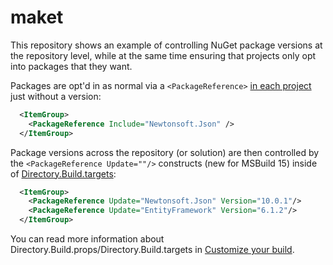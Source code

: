 # maket

This repository shows an example of controlling NuGet package versions at the repository level, while at the same time ensuring that projects only opt into packages that they want.

Packages are opt'd in as normal via a `<PackageReference>` [in each project]((https://github.com/davkean/maket/blob/master/Library2/Library2.csproj#L12)) just without a version:

``` XML
  <ItemGroup>
    <PackageReference Include="Newtonsoft.Json" />
  </ItemGroup>
```

Package versions across the repository (or solution) are then controlled by the `<PackageReference Update=""/>` constructs (new for MSBuild 15) inside of [Directory.Build.targets](https://github.com/davkean/maket/blob/master/Directory.Build.targets):

``` XML
  <ItemGroup>
    <PackageReference Update="Newtonsoft.Json" Version="10.0.1"/>
    <PackageReference Update="EntityFramework" Version="6.1.2"/>  
  </ItemGroup>
```

You can read more information about Directory.Build.props/Directory.Build.targets in [Customize your build](https://docs.microsoft.com/en-us/visualstudio/msbuild/customize-your-build).

